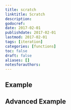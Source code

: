```yaml
---
title: scratch
linktitle: Scratch
description:
godocref:
date: 2017-02-01
publishdate: 2017-02-01
lastmod: 2017-02-01
tags: [iteration]
categories: [functions]
toc: false
draft: false
aliases: []
notesforauthors:
---
```


## Example

## Advanced Example

